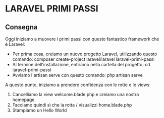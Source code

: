 # LARAVEL PRIMI PASSI

## Consegna

Oggi iniziamo a muovere i primi passi con questo fantastico framework che è Laravel:

-   Per prima cosa, creiamo un nuovo progetto Laravel, utilizzando questo comando:
    composer create-project laravel/laravel laravel-primi-passi
-   Al termine dell'installazione, entriamo nella cartella del progetto:
    cd laravel-primi-passi
-   Avviamo l'artisan serve con questo comando:
    php artisan serve

A questo punto, iniziamo a prendere confidenza con le rotte e le views:

1. Cancelliamo la view welcome.blade.php e creiamo una nostra homepage.
2. Facciamo quindi sì che la rotta / visualizzi home.blade.php
3. Stampiamo un Hello World
